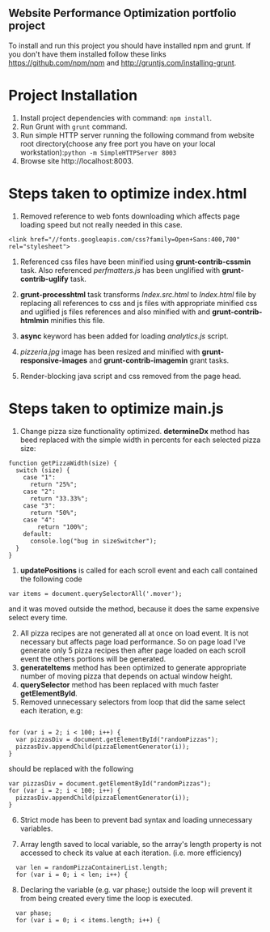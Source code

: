 Website Performance Optimization portfolio project
--------------------------------------------------

To install and run this project you should have installed npm and grunt. If you don't have them installed follow these links https://github.com/npm/npm and http://gruntjs.com/installing-grunt.

Project Installation
====================

1.	Install project dependencies with command: `npm install`.
2.	Run Grunt with `grunt` command.
3.	Run simple HTTP server running the following command from website root directory(choose any free port you have on your local workstation):`python -m SimpleHTTPServer 8003`
4.	Browse site http://localhost:8003.

Steps taken to optimize index.html
==================================

1.	Removed reference to web fonts downloading which affects page loading speed but not really needed in this case.

```
<link href="//fonts.googleapis.com/css?family=Open+Sans:400,700" rel="stylesheet">
```

1.	Referenced css files have been minified using **grunt-contrib-cssmin** task. Also referenced *perfmatters.js* has been unglified with **grunt-contrib-uglify** task.

2.	**grunt-processhtml** task transforms *Index.src.html* to *Index.html* file by replacing all references to css and js files with appropriate minified css and uglified js files references and also minified with and **grunt-contrib-htmlmin** minifies this file.

3.	**async** keyword has been added for loading *analytics.js* script.

4.	*pizzeria.jpg* image has been resized and minified with **grunt-responsive-images** and **grunt-contrib-imagemin** grant tasks.

5.	Render-blocking java script and css removed from the page head.

Steps taken to optimize main.js
===============================

1.	Change pizza size functionality optimized. **determineDx** method has beed replaced with the simple width in percents for each selected pizza size:

```
function getPizzaWidth(size) {
  switch (size) {
    case "1":
      return "25%";
    case "2":
      return "33.33%";
    case "3":
      return "50%";
    case "4":
        return "100%";
    default:
      console.log("bug in sizeSwitcher");
  }
}
```

1.	**updatePositions** is called for each scroll event and each call contained the following code

```
var items = document.querySelectorAll('.mover');
```

and it was moved outside the method, because it does the same expensive select every time.

2. All pizza recipes are not generated all at once on load event. It is not necessary but affects page load performance.
So on page load I've generate only 5 pizza recipes then after page loaded on each scroll event the others portions
will be generated.
3. **generateItems** method has been optimized to generate appropriate number of moving pizza that depends on actual
window height.
4. **querySelector** method has been replaced with much faster **getElementById**.
5. Removed unnecessary selectors from loop that did the same select each iteration, e.g:

```

for (var i = 2; i < 100; i++) {
  var pizzasDiv = document.getElementById("randomPizzas");
  pizzasDiv.appendChild(pizzaElementGenerator(i));
}
```

should be replaced with the following

```
var pizzasDiv = document.getElementById("randomPizzas");
for (var i = 2; i < 100; i++) {
  pizzasDiv.appendChild(pizzaElementGenerator(i));
}
```
6. Strict mode has been to prevent bad syntax and loading unnecessary variables.

7. Array length saved to local variable, so the  array's length property is not accessed to check its value at 
each iteration. (i.e. more efficiency)
```
  var len = randomPizzaContainerList.length;
  for (var i = 0; i < len; i++) {
```

8. Declaring the variable (e.g. var phase;) outside the loop will prevent it from being created every time 
the loop is executed.
```
  var phase;
  for (var i = 0; i < items.length; i++) {
```